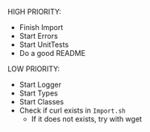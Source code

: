 
HIGH PRIORITY:
- Finish Import
- Start Errors
- Start UnitTests
- Do a good README

LOW PRIORITY:
- Start Logger
- Start Types
- Start Classes
- Check if curl exists in `Import.sh`
   - If it does not exists, try with wget
